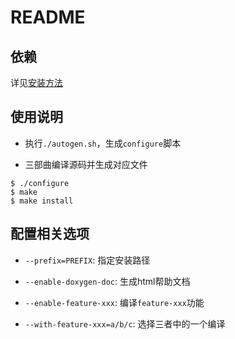 # README

## 依赖

详见[安装方法](https://github.com/gnsyxiang/autotools_demo_lib/blob/main/README.md)


## 使用说明

* 执行`./autogen.sh`，生成`configure`脚本

* 三部曲编译源码并生成对应文件

```shell
$ ./configure
$ make
$ make install
```

## 配置相关选项

* `--prefix=PREFIX`: 指定安装路径

* `--enable-doxygen-doc`: 生成html帮助文档

* `--enable-feature-xxx`: 编译`feature-xxx`功能

* `--with-feature-xxx=a/b/c`: 选择三者中的一个编译
